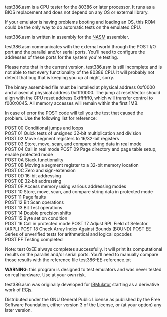 test386.asm is a CPU tester for the 80386 or later processor. It runs as a BIOS
replacement and does not depend on any OS or external library.

If your emulator is having problems booting and loading an OS, this ROM could be
the only way to do automatic tests on the emulated CPU.

test386.asm is written in assembly for the [NASM](http://www.nasm.us/)
assembler.

test386.asm communicates with the external world through the POST I/O port and
the parallel and/or serial ports. You'll need to configure the addresses of
these ports for the system you're testing.

Please note that in the current version, test386.asm is still incomplete and is
not able to test every functionality of the 80386 CPU. It will probably not
detect that bug that is keeping you up at night, sorry.

The binary assembled file must be installed at physical address 0xf0000 and
aliased at physical address 0xffff0000.  The jump at resetVector should align
with the CPU reset address 0xfffffff0, which will transfer control to f000:0045.
All memory accesses will remain within the first 1MB.

In case of error the POST code will tell you the test that caused the problem.
Use the following list for reference:

POST 00 Conditional jumps and loops  
POST 01 Quick tests of unsigned 32-bit multiplication and division  
POST 02 Move segment registers to 16/32-bit registers  
POST 03 Store, move, scan, and compare string data in real mode  
POST 04 Call in real mode
POST 09 Page directory and page table setup, enable protected mode  
POST 0A Stack functionality  
POST 0B Moving a segment register to a 32-bit memory location  
POST 0C Zero and sign-extension  
POST 0D 16-bit addressing  
POST 0E 32-bit addressing  
POST 0F Access memory using various addressing modes  
POST 10 Store, move, scan, and compare string data in protected mode  
POST 11 Page faults  
POST 12 Bit Scan operations  
POST 13 Bit Test operations  
POST 14 Double precision shifts  
POST 15 Byte set on condition  
POST 16 Call in protected mode
POST 17 Adjust RPL Field of Selector (ARPL)
POST 18 Check Array Index Against Bounds (BOUND)
POST EE Series of unverified tests for arithmetical and logical opcodes  
POST FF Testing completed

Note: test 0xEE always completes successfully. It will print its computational 
results on the parallel and/or serial ports. You'll need to manually compare
those results with the reference file test386-EE-reference.txt

**WARNING**: this program is designed to test emulators and was never tested on
real hardware. Use at your own risk.

test386.asm was originally developed for
[IBMulator](http://barotto.github.io/IBMulator)
starting as a derivative work of
[PCjs](http://pcjs.org).

Distributed under the GNU General Public License as published by the Free
Software Foundation, either version 3 of the License, or (at your option) any 
later version.

